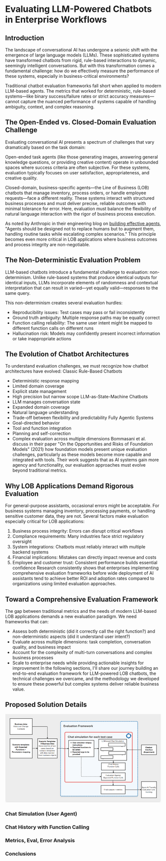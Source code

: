# Evaluating LLM-Powered Chatbots in Enterprise Workflows

## Introduction

The landscape of conversational AI has undergone a seismic shift with the emergence of large language models (LLMs). These sophisticated systems have transformed chatbots from rigid, rule-based interactions to dynamic, seemingly intelligent conversations. But with this transformation comes a fundamental challenge: how do we effectively measure the performance of these systems, especially in business-critical environments?

Traditional chatbot evaluation frameworks fall short when applied to modern LLM-based agents. The metrics that worked for deterministic, rule-based systems—like binary success/failure rates or strict accuracy measures—cannot capture the nuanced performance of systems capable of handling ambiguity, context, and complex reasoning.

## The Open-Ended vs. Closed-Domain Evaluation Challenge

Evaluating conversational AI presents a spectrum of challenges that vary dramatically based on the task domain:

Open-ended task agents (like those generating images, answering general knowledge questions, or providing creative content) operate in unbounded spaces where success criteria are often subjective. For these systems, evaluation typically focuses on user satisfaction, appropriateness, and creative quality.

Closed-domain, business-specific agents—the Line of Business (LOB) chatbots that manage inventory, process orders, or handle employee requests—face a different reality. These systems interact with structured business processes and must deliver precise, reliable outcomes with minimal tolerance for error. Here, evaluation must balance the flexibility of natural language interaction with the rigor of business process execution.

As noted by Anthropic in their engineering blog on [building effective agents](https://www.anthropic.com/engineering/building-effective-agents), "Agents should be designed not to replace humans but to augment them, handling routine tasks while escalating complex scenarios." This principle becomes even more critical in LOB applications where business outcomes and process integrity are non-negotiable.

## The Non-Deterministic Evaluation Problem

LLM-based chatbots introduce a fundamental challenge to evaluation: non-determinism. Unlike rule-based systems that produce identical outputs for identical inputs, LLMs incorporate elements of randomness and contextual interpretation that can result in varied—yet equally valid—responses to the same query.

This non-determinism creates several evaluation hurdles:

- Reproducibility issues: Test cases may pass or fail inconsistently
- Ground truth ambiguity: Multiple response paths may be equally correct
- Function calling reliability: The same user intent might be mapped to different function calls on different runs
- Hallucination risk: Models may confidently present incorrect information or take inappropriate actions

## The Evolution of Chatbot Architectures

To understand evaluation challenges, we must recognize how chatbot architectures have evolved:
Classic Rule-Based Chatbots

- Deterministic response mapping
- Limited domain coverage
- Explicit state management
- High precision but narrow scope
LLM-as-State-Machine Chatbots
- LLM manages conversation state
- Expanded domain coverage
- Natural language understanding
- Trade-off between flexibility and predictability
Fully Agentic Systems
- Goal-directed behavior
- Tool and function integration
- Planning and self-correction
- Complex evaluation across multiple dimensions
Bommasani et al. discuss in their paper "On the Opportunities and Risks of Foundation Models" (2021) how foundation models present unique evaluation challenges, particularly as these models become more capable and integrated with tools. Their work suggests that as AI systems gain more agency and functionality, our evaluation approaches must evolve beyond traditional metrics.

## Why LOB Applications Demand Rigorous Evaluation

For general-purpose assistants, occasional errors might be acceptable. For business systems managing inventory, processing payments, or handling sensitive customer data, they are not. Several factors make evaluation especially critical for LOB applications:

1. Business process integrity: Errors can disrupt critical workflows
2. Compliance requirements: Many industries face strict regulatory oversight
3. System integrations: Chatbots must reliably interact with multiple backend systems
4. Financial implications: Mistakes can directly impact revenue and costs
5. Employee and customer trust: Consistent performance builds essential confidence
Research consistently shows that enterprises implementing comprehensive evaluation frameworks before wide deployment of AI assistants tend to achieve better ROI and adoption rates compared to organizations using limited evaluation approaches.

## Toward a Comprehensive Evaluation Framework

The gap between traditional metrics and the needs of modern LLM-based LOB applications demands a new evaluation paradigm. We need frameworks that can:

- Assess both deterministic (did it correctly call the right function?) and non-deterministic aspects (did it understand user intent?)
- Evaluate across multiple dimensions: task completion, conversation quality, and business impact
- Account for the complexity of multi-turn conversations and complex business processes
- Scale to enterprise needs while providing actionable insights for improvement
In the following sections, I'll share our journey building an end-to-end evaluation framework for LLM-powered LOB chatbots, the technical challenges we overcame, and the methodology we developed to ensure these powerful but complex systems deliver reliable business value.

## Proposed Solution Details

![lob_chatbot_evaluation_diagram](./docs/evaluation/lob_chatbot_eval_diagram.png)

### Chat Simulation (User Agent)

### Chat History with Function Calling

### Metrics, Eval, Error Analysis

### Conclusions
